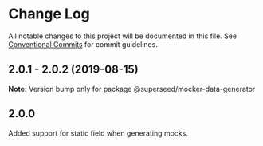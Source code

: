 # Change Log

All notable changes to this project will be documented in this file.
See [Conventional Commits](https://conventionalcommits.org) for commit guidelines.

## 2.0.1 - 2.0.2 (2019-08-15)

**Note:** Version bump only for package @superseed/mocker-data-generator


## 2.0.0 

Added support for static field when generating mocks.
